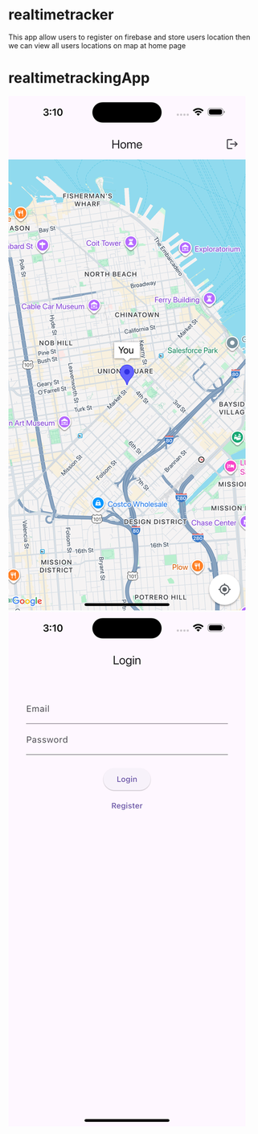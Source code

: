 # realtimetracker

This app allow users to register on firebase and store users location 
then we can view all users locations on map at home page
# realtimetrackingApp

![login image](assets/map.png)
![map image](assets/login.png)

